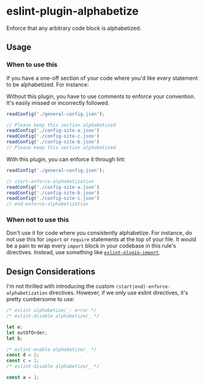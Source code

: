 # eslint-plugin-alphabetize
Enforce that any arbitrary code block is alphabetized.

## Usage
### When to use this
If you have a one-off section of your code where you'd like every statement to be alphabetized. For instance:

Without this plugin, you have to use comments to enforce your convention. It's easily missed or incorrectly followed.
```js
readConfig('./general-config.json');

// Please keep this section alphabetized
readConfig('./config-site-a.json')
readConfig('./config-site-c.json')
readConfig('./config-site-b.json')
// Please keep this section alphabetized
```

With this plugin, you can enforce it through lint:
```js
readConfig('./general-config.json');

// start-enforce-alphabetization
readConfig('./config-site-a.json')
readConfig('./config-site-b.json')
readConfig('./config-site-c.json')
// end-enforce-alphabetization
```

### When not to use this
Don't use it for code where you consistently alphabetize. For instance, do not use this for `import` or `require` 
statements at the top of your file. It would be a pain to wrap every `import` block in your codebase in this rule's 
directives. Instead, use something like [`eslint-plugin-import`](https://www.npmjs.com/package/eslint-plugin-import).

## Design Considerations
I'm not thrilled with introducing the custom `(start|end)-enforce-alphabetization` directives. However, if we only use
eslint directives, it's pretty cumbersome to use:

```js
/* eslint alphabetize/_: error */
/* eslint-disable alphabetize/_ */

let e;
let outOfOrder;
let b; 

/* eslint-enable alphabetize/_ */
const d = 2;
const c = 1; 
/* eslint-disable alphabetize/_ */

const a = 1; 
```